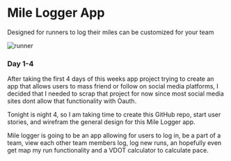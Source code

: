 # Mile Logger App
Designed for runners to log their miles
can be customized for your team

![runner](http://www.pd4pic.com/images/icon-wooden-fire-tree-cartoon-free-wood-log.png)

### Day 1-4
After taking the first 4 days of this weeks app project trying to create
an app that allows users to mass friend or follow on social media platforms,
I decided that I needed to scrap that project for now since most social media
sites dont allow that functionality with Oauth. 

Tonight is night 4, so I am taking time to create this GitHub repo, start user
stories, and wirefram the general design for this Mile Logger app. 

Mile logger is going to be an app allowing for users to log in, be a part of a team,
view each other team members log, log new runs, an hopefully even get map my run
functionality and a VDOT calculator to calculate pace.
